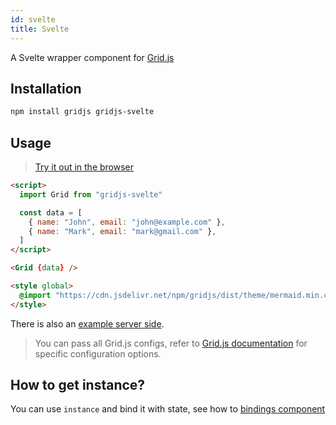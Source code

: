 ```yaml
---
id: svelte
title: Svelte
---
```


A Svelte wrapper component for [Grid.js](https://gridjs.io)

## Installation

``` bash
npm install gridjs gridjs-svelte
```

## Usage

> [Try it out in the browser](https://svelte.dev/repl/9a066ccf55f54173bf5c6c8042142566)

``` html
<script>
  import Grid from "gridjs-svelte"

  const data = [
    { name: "John", email: "john@example.com" },
    { name: "Mark", email: "mark@gmail.com" },
  ]
</script>

<Grid {data} />

<style global>
  @import "https://cdn.jsdelivr.net/npm/gridjs/dist/theme/mermaid.min.css";
</style>
```

There is also an [example server side](https://svelte.dev/repl/e772220feac54e65b132615ac4d8eb09).

> You can pass all Grid.js configs, refer to [Grid.js documentation](./config.md) for specific configuration options.

## How to get instance?

You can use `instance` and bind it with state, see how to [bindings component](https://svelte.dev/tutorial/component-bindings)
